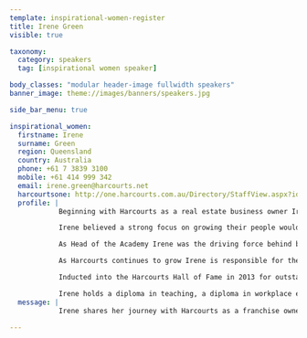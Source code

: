 ```yaml
---
template: inspirational-women-register
title: Irene Green
visible: true

taxonomy:
  category: speakers
  tag: [inspirational women speaker]

body_classes: "modular header-image fullwidth speakers"
banner_image: theme://images/banners/speakers.jpg

side_bar_menu: true

inspirational_women:
  firstname: Irene
  surname: Green
  region: Queensland
  country: Australia
  phone: +61 7 3839 3100
  mobile: +61 414 999 342
  email: irene.green@harcourts.net
  harcourtsone: http://one.harcourts.com.au/Directory/StaffView.aspx?id=11719
  profile: |
            Beginning with Harcourts as a real estate business owner Irene and husband Mike were the number 1 franchise for New Zealand. Moving to Australia in 1997 the duo began the global expansion of Harcourts and ultimately purchased the company with partner Paul Wright in 2000.

            Irene believed a strong focus on growing their people would be their point of difference and has been an integral part of Harcourts Academy for over 25 years introducing successful and diverse programmes in Harcourts training rooms across 10 countries as well as online.

            As Head of the Academy Irene was the driving force behind becoming a Registered Training Organisation in Australia in 2004 and developing affiliations with industry training providers in New Zealand, South Africa and Indonesia.

            As Harcourts continues to grow Irene is responsible for the induction of new countries and works closely with the Harcourts Heads of Department and new corporate teams as well as travelling frequently to support our existing operations dotted around the globe.

            Inducted into the Harcourts Hall of Fame in 2013 for outstanding contribution Irene continues to champion international projects such as Harcourts Inspirational Women, Harcourts Future Leaders and our corporate One Team Leadership training programme.

            Irene holds a diploma in teaching, a diploma in workplace education and a diploma in business (real estate).
  message: |
            Irene shares her journey with Harcourts as a franchise owner, Head of academy and one of the owners of the Harcourts organization that she and husband Mike took off shore from New Zealand to expand throughout the world. She speaks openly about the challenges of being a woman in leadership married to the Harcourts International Managing Director, the guilt of being a full time working mum and the price she paid in her attempts to have it all.

---
```

